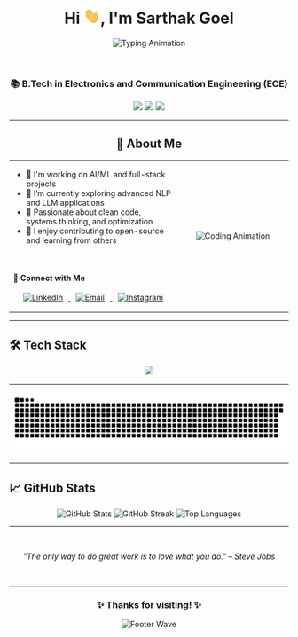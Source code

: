 <div align="center">
  <h1 align="center">
  Hi <img src="https://raw.githubusercontent.com/ABSphreak/ABSphreak/master/gifs/Hi.gif" width="30px">, I'm Sarthak Goel
</h1>


  <p align="center">
  <img src="https://readme-typing-svg.demolab.com?font=Fira+Mono&size=28&duration=3000&pause=1000&color=F7B32B&center=true&vCenter=true&width=500&lines=Data+Science+%26+ML+Enthusiast;Open+Source+Contributor;Full+Stack+Developer" alt="Typing Animation" />
</p>

  <br/>
</div>


<h3 align="center">📚 B.Tech in Electronics and Communication Engineering (ECE)</h3>

<p align="center">
  <img src="https://img.shields.io/badge/Focus-Machine%20Learning-blueviolet?style=flat-square"/>
  <img src="https://img.shields.io/badge/Stack-Full%20Stack%20Web%20Dev-orange?style=flat-square"/>
  <img src="https://img.shields.io/badge/Passion-Open%20Source-green?style=flat-square"/>
</p>

---

<h2 align="center">🚀 About Me</h2>

<table>
  <tr>
    <td width="60%">
      <ul>
        <li>🔭 I'm working on AI/ML and full-stack projects</li>
        <li>🌱 I’m currently exploring advanced NLP and LLM applications</li>
        <li>🧠 Passionate about clean code, systems thinking, and optimization</li>
        <li>💬 I enjoy contributing to open-source and learning from others</li>
      </ul><br>
      <h4>🤝 Connect with Me</h4>
      <p align="center">
  <a href="https://www.linkedin.com/in/sarthak-goel-81aab524a/" title="LinkedIn">
    <img src="https://cdn-icons-png.flaticon.com/512/174/174857.png" alt="LinkedIn" height="40" style="margin: 0 10px;" />
  </a>
  <a href="mailto:sarthakgoel536@gmail.com" title="Email">
    <img src="https://cdn-icons-png.flaticon.com/512/732/732200.png" alt="Email" height="40" style="margin: 0 10px;"  />
  </a>
  <a href="https://instagram.com/_sarthak.goel" title="Instagram">
    <img src="https://cdn-icons-png.flaticon.com/512/174/174855.png" alt="Instagram" height="40" style="margin: 0 10px;" />
  </a>
</p>
    </td>
    <td width="40%" align="center">
      <img src="https://media.giphy.com/media/qgQUggAC3Pfv687qPC/giphy.gif" width="320" alt="Coding Animation"/>
    </td>
  </tr>
</table>

---

## 🛠️ Tech Stack

<p align="center">
  <img src="https://skillicons.dev/icons?i=cpp,python,html,css,tailwindcss,js,react,nodejs,git" height="40"/>
</p>

---

<img src="https://raw.githubusercontent.com/sarthak536/sarthak536/output/github-contribution-grid-snake.svg" alt="Your GitHub Snake Animation"/>


---

## 📈 GitHub Stats

<p align="center">
  <img src="https://github-readme-stats.vercel.app/api?username=sarthak536&show_icons=true&theme=tokyonight" alt="GitHub Stats"/>
  <img src="https://github-readme-streak-stats.herokuapp.com/?user=sarthak536&theme=tokyonight" alt="GitHub Streak"/>
  <img src="https://github-readme-stats.vercel.app/api/top-langs/?username=sarthak536&layout=compact&theme=tokyonight" alt="Top Languages"/>
</p>

---

<br>
<p align="center">
  <em>"The only way to do great work is to love what you do." – Steve Jobs</em>
</p>
<br>

---

<div align="center">
  <h3>✨ Thanks for visiting! ✨</h3>
  <img src="https://capsule-render.vercel.app/api?type=waving&color=gradient&height=100&section=footer" alt="Footer Wave"/>
  <br/>
</div>
